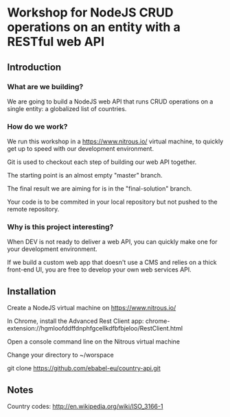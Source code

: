 # Workshop for NodeJS CRUD operations on an entity with a RESTful web API

## Introduction

### What are we building?

We are going to build a NodeJS web API that runs CRUD operations on a single entity: a globalized list of countries.

### How do we work?

We run this workshop in a https://www.nitrous.io/ virtual machine, to quickly get up to speed with our development environment.

Git is used to checkout each step of building our web API together.

The starting point is an almost empty "master" branch.

The final result we are aiming for is in the "final-solution" branch.

Your code is to be commited in your local repository but not pushed to the remote repository.

### Why is this project interesting?

When DEV is not ready to deliver a web API, you can quickly make one for your development environment.

If we build a custom web app that doesn't use a CMS and relies on a thick front-end UI, you are free to develop your own web services API.


## Installation

Create a NodeJS virtual machine on https://www.nitrous.io/

In Chrome, install the Advanced Rest Client app: chrome-extension://hgmloofddffdnphfgcellkdfbfbjeloo/RestClient.html

Open a console command line on the Nitrous virtual machine

Change your directory to ~/worspace

  git clone https://github.com/ebabel-eu/country-api.git



## Notes

Country codes: http://en.wikipedia.org/wiki/ISO_3166-1
